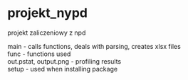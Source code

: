 # projekt_nypd
projekt zaliczeniowy z npd

main - calls functions, deals with parsing, creates xlsx files  
func - functions used  
out.pstat, output.png - profiling results  
setup - used when installing package
